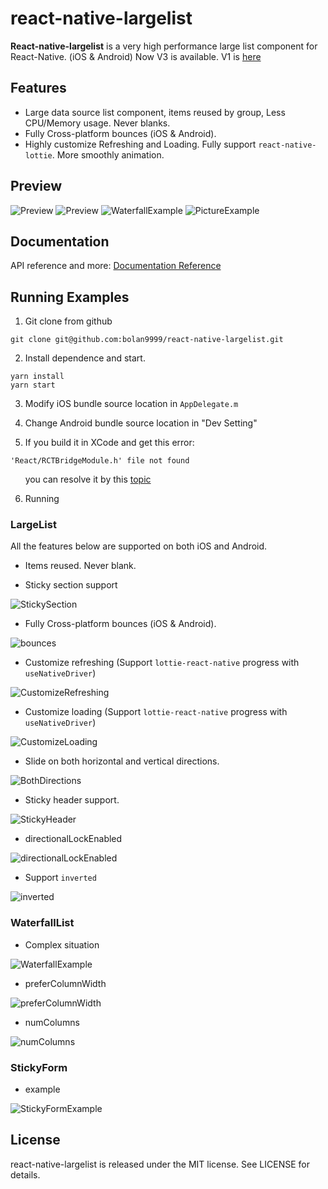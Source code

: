 # react-native-largelist

**React-native-largelist** is a very high performance large list component for React-Native. (iOS & Android) Now V3 is available. V1 is [here](https://github.com/bolan9999/react-native-largelist/tree/V1)

## Features

* Large data source list component, items reused by group, Less CPU/Memory usage. Never blanks.
* Fully Cross-platform bounces (iOS & Android).
* Highly customize Refreshing and Loading. Fully support `react-native-lottie`. More smoothly animation.

## Preview
![Preview](./docs/res/LottieRefreshing.gif)
![Preview](./docs/res/LottieLoading.gif)
![WaterfallExample](./docs/res/WaterfallExample.gif)
![PictureExample](./docs/res/PictureExample.gif)

## Documentation

API reference and more:  [Documentation Reference](https://bolan9999.github.io/react-native-largelist/)

## Running Examples

1. Git clone from github
```
git clone git@github.com:bolan9999/react-native-largelist.git
```

2. Install dependence and start.

```
yarn install
yarn start
```

3. Modify iOS bundle source location in `AppDelegate.m`

4. Change Android bundle source location in "Dev Setting"

5. If you build it in XCode and get this error:
```
'React/RCTBridgeModule.h' file not found
```
  &nbsp;&nbsp;&nbsp;&nbsp;&nbsp;&nbsp;you can resolve it by this [topic](https://github.com/facebook/react-native/issues/22000#issuecomment-438201084)

6. Running

### LargeList

All the features below are supported on both iOS and Android.

* Items reused. Never blank.

* Sticky section support

![StickySection](./docs/res/StickySection.gif)

* Fully Cross-platform bounces (iOS & Android).

![bounces](./docs/res/bounces.gif)

* Customize refreshing (Support `lottie-react-native` progress with `useNativeDriver`)

![CustomizeRefreshing](./docs/res/CustomizeRefreshing.gif)

* Customize loading (Support `lottie-react-native` progress with `useNativeDriver`)

![CustomizeLoading](./docs/res/CustomizeLoading.gif)

* Slide on both horizontal and vertical directions.

![BothDirections](./docs/res/BothDirections.gif)

* Sticky header support.

![StickyHeader](./docs/res/StickyHeader.gif)

* directionalLockEnabled

![directionalLockEnabled](./docs/res/directionalLockEnabled.gif)

* Support `inverted`

![inverted](./docs/res/inverted.gif)

### WaterfallList

* Complex situation

![WaterfallExample](./docs/res/WaterfallExample.png)

* preferColumnWidth

![preferColumnWidth](./docs/res/preferColumnWidth.gif)

* numColumns

![numColumns](./docs/res/numColumns.gif)

### StickyForm

* example

![StickyFormExample](./docs/res/StickyFormExample.gif)


## License

react-native-largelist is released under the MIT license. See LICENSE for details.


